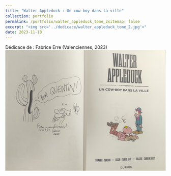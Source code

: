 ```yaml
---
title: "Walter Appleduck : Un cow-boy dans la ville"
collection: portfolio
permalink: /portfolio/walter_appleduck_tome_2sitemap: false
excerpt: "<img src='../dedicace/walter_appleduck_tome_2.jpg'>"
date: 2023-11-18
---
```


Dédicace de : Fabrice Erre (Valenciennes, 2023)
<img src='../dedicace/walter_appleduck_tome_2.jpg'>